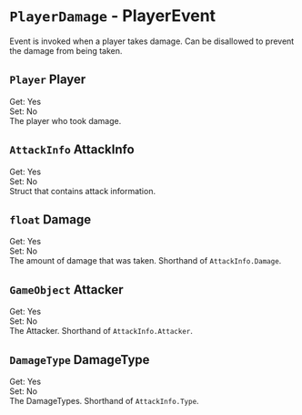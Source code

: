 # `PlayerDamage` - PlayerEvent
Event is invoked when a player takes damage. Can be disallowed to prevent the damage from being taken.

## `Player` Player
Get: Yes  
Set: No  
The player who took damage.  

## `AttackInfo` AttackInfo
Get: Yes  
Set: No  
Struct that contains attack information.  

## `float` Damage
Get: Yes  
Set: No  
The amount of damage that was taken. Shorthand of `AttackInfo.Damage`.  

## `GameObject` Attacker
Get: Yes  
Set: No  
The Attacker. Shorthand of `AttackInfo.Attacker`.  

## `DamageType` DamageType
Get: Yes  
Set: No  
The DamageTypes. Shorthand of `AttackInfo.Type`.  